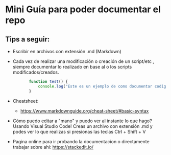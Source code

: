 # Mini Guía para poder documentar el repo
## Tips a seguir:
* Escribir en archivos con extensión .md (Markdown)
* Cada vez de realizar una modificación o creación de un script/etc , siempre documentar lo realizado en base al o los scripts modificados/creados. 
     ``` javascript
            function test() {
                console.log("Este es un ejemplo de como documentar codigo!");
            }
    ```
* Cheatsheet:
    *  https://www.markdownguide.org/cheat-sheet/#basic-syntax

* Cómo puedo editar a "mano" y puedo ver al instante lo que hago?
Usando Visual Studio Code! Creas un archivo con extensión .md y podes ver lo que realizas si presionas las teclas Ctrl + Shift + V 

* Pagina online para ir probando la documentacion o directamente trabajar sobre ahi:
https://stackedit.io/
